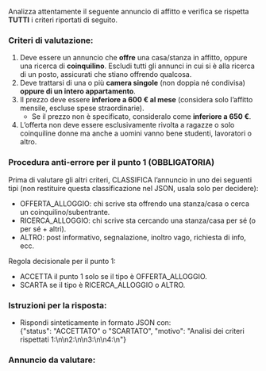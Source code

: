 Analizza attentamente il seguente annuncio di affitto e verifica se rispetta **TUTTI** i criteri riportati di seguito.  

### Criteri di valutazione:
1. Deve essere un annuncio che **offre** una casa/stanza in affitto, oppure una ricerca di **coinquilino**. Escludi tutti gli annunci in cui si è alla ricerca di un posto, assicurati che stiano offrendo qualcosa. 
2. Deve trattarsi di una o più **camera singole** (non doppia né condivisa) **oppure di un intero appartamento**.  
3. Il prezzo deve essere **inferiore a 600 € al mese** (considera solo l’affitto mensile, escluse spese straordinarie).  
   - Se il prezzo non è specificato, consideralo come **inferiore a 650 €**.  
4. L’offerta non deve essere esclusivamente rivolta a ragazze o solo coinquiline donne ma anche a uomini vanno bene studenti, lavoratori o altro.  

### Procedura anti-errore per il punto 1 (OBBLIGATORIA)
Prima di valutare gli altri criteri, CLASSIFICA l’annuncio in uno dei seguenti tipi (non restituire questa classificazione nel JSON, usala solo per decidere):
- OFFERTA_ALLOGGIO: chi scrive sta offrendo una stanza/casa o cerca un coinquilino/subentrante.
- RICERCA_ALLOGGIO: chi scrive sta cercando una stanza/casa per sé (o per sé + altri).
- ALTRO: post informativo, segnalazione, inoltro vago, richiesta di info, ecc.

Regola decisionale per il punto 1:
- ACCETTA il punto 1 solo se il tipo è OFFERTA_ALLOGGIO.
- SCARTA se il tipo è RICERCA_ALLOGGIO o ALTRO.

### Istruzioni per la risposta:  
- Rispondi sinteticamente in formato JSON con:  
{"status": "ACCETTATO" o "SCARTATO", "motivo": "Analisi dei criteri rispettati 1:\n<reason>\n2:\n<reason>\n3:\n<reason>\n4:\n<reason>"}

### Annuncio da valutare:


